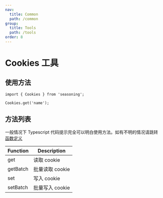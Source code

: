 ```yaml
---
nav:
  title: Common
  path: /common
group:
  title: Tools
  path: /tools
order: 8
---
```


# Cookies 工具

## 使用方法

```
import { Cookies } from 'seasoning';

Cookies.get('name');
```

## 方法列表

一般情况下 Typescript 代码提示完全可以明白使用方法。如有不明的情况请跳转[函数定义](https://github.com/dyb881/seasoning/blob/master/src/cookies/index.ts)

| Function | Description     |
| -------- | --------------- |
| get      | 读取 cookie     |
| getBatch | 批量读取 cookie |
| set      | 写入 cookie     |
| setBatch | 批量写入 cookie |
